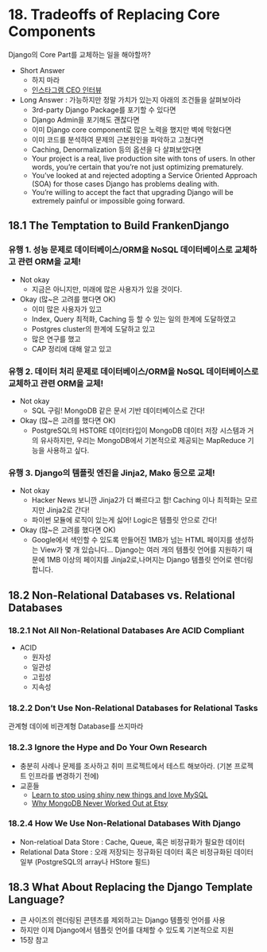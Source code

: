 # 18. Tradeoffs of Replacing Core Components

Django의 Core Part를 교체하는 일을 해야할까?

- Short Answer
  - 하지 마라
  - [인스타그램 CEO 인터뷰](http://bit.ly/2pZxOBO)
- Long Answer : 가능하지만 정말 가치가 있는지 아래의 조건들을 살펴보아라
  - 3rd-party Django Package를 포기할 수 있다면
  - Django Admin을 포기해도 괜찮다면
  - 이미 Django core component로 많은 노력을 했지만 벽에 막혔다면
  - 이미 코드를 분석하여 문제의 근본원인을 파악하고 고쳤다면
  - Caching, Denormalization 등의 옵션을 다 살펴보았다면
  - Your project is a real, live production site with tons of users. In other words, you’re certain that you’re not just optimizing prematurely.
  - You’ve looked at and rejected adopting a Service Oriented Approach (SOA) for those cases Django has problems dealing with.
  - You’re willing to accept the fact that upgrading Django will be extremely painful or impossible going forward.

## 18.1 The Temptation to Build FrankenDjango

### 유행 1. 성능 문제로 데이터베이스/ORM을 NoSQL 데이터베이스로 교체하고 관련 ORM을 교체!

- Not okay
  - 지금은 아니지만, 미래에 많은 사용자가 있을 것이다.
- Okay (많~은 고려를 했다면 OK)
  - 이미 많은 사용자가 있고
  - Index, Query 최적화, Caching 등 할 수 있는 일의 한계에 도달하였고
  - Postgres cluster의 한계에 도달하고 있고
  - 많은 연구를 했고
  - CAP 정리에 대해 알고 있고

### 유행 2. 데이터 처리 문제로 데이터베이스/ORM을 NoSQL 데이터베이스로 교체하고 관련 ORM을 교체!

- Not okay
  - SQL 구림! MongoDB 같은 문서 기반 데이터베이스로 간다!
- Okay (많~은 고려를 했다면 OK)
  - PostgreSQL의 HSTORE 데이터타입이 MongoDB 데이터 저장 시스템과 거의 유사하지만, 우리는 MongoDB에서 기본적으로 제공되는 MapReduce 기능을 사용하고 싶다.

### 유행 3. Django의 템플릿 엔진을 Jinja2, Mako 등으로 교체!

- Not okay
  - Hacker News 보니깐 Jinja2가 더 빠르다고 함! Caching 이나 최적화는 모르지만 Jinja2로 간다!
  - 파이썬 모듈에 로직이 있는게 싫어! Logic은 템플릿 안으로 간다!
- Okay (많~은 고려를 했다면 OK)
  - Google에서 색인할 수 있도록 만들어진 1MB가 넘는 HTML 페이지를 생성하는 View가 몇 개 있습니다... Django는 여러 개의 템플릿 언어를 지원하기 때문에 1MB 이상의 페이지를 Jinja2로,나머지는 Django 템플릿 언어로 렌더링합니다.

## 18.2 Non-Relational Databases vs. Relational Databases

### 18.2.1 Not All Non-Relational Databases Are ACID Compliant

- ACID
  - 원자성
  - 일관성
  - 고립성
  - 지속성


### 18.2.2 Don’t Use Non-Relational Databases for Relational Tasks

관계형 데이에 비관계형 Database를 쓰지마라

### 18.2.3 Ignore the Hype and Do Your Own Research

- 충분히 사례나 문제를 조사하고 취미 프로젝트에서 테스트 해보아라. (기본 프로젝트 인프라를 변경하기 전에)
- 교훈들
  - [Learn to stop using shiny new things and love MySQL](https://medium.com/@Pinterest_Engineering/learn-to-stop-using-shiny-new-things-and-love-mysql-3e1613c2ce14)
  - [Why MongoDB Never Worked Out at Etsy](http://mcfunley.com/why-mongodb-never-worked-out-at-etsy)


### 18.2.4 How We Use Non-Relational Databases With Django

- Non-relatioal Data Store : Cache, Queue, 혹은 비정규화가 필요한 데이터
- Relational Data Store : 오래 저장되는 정규화된 데이터 혹은 비정규화된 데이터 일부 (PostgreSQL의 array나 HStore 필드)

## 18.3 What About Replacing the Django Template Language?

- 큰 사이즈의 렌더링된 콘텐츠를 제외하고는 Django 템플릿 언어를 사용
- 하지만 이제 Django에서 템플릿 언어를 대체할 수 있도록 기본적으로 지원
- 15장 참고
